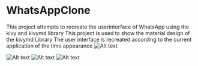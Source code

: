 # WhatsAppClone
This project attempts to recreate the userinterface of WhatsApp 
using the kivy and kivymd library
This project is used to show the material design of the kivymd Library
The user interface is recreated according to the current application of the time appearance 
![Alt text](./screenshot2.jpg)

![Alt text](./screenshot1.jpg)
![Alt text](./Screenshot3.jpg)
![Alt text](./Screenshot4.jpg)